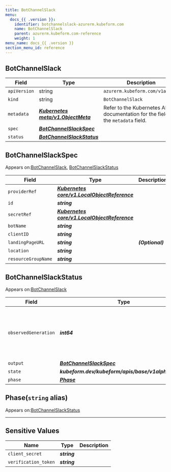 ```yaml
---
title: BotChannelSlack
menu:
  docs_{{ .version }}:
    identifier: botchannelslack-azurerm.kubeform.com
    name: BotChannelSlack
    parent: azurerm.kubeform.com-reference
    weight: 1
menu_name: docs_{{ .version }}
section_menu_id: reference
---
```


## BotChannelSlack
| Field | Type | Description |
| ------ | ----- | ----------- |
| `apiVersion` | string | `azurerm.kubeform.com/v1alpha1` |
|    `kind` | string | `BotChannelSlack` |
| `metadata` | ***[Kubernetes meta/v1.ObjectMeta](https://v1-18.docs.kubernetes.io/docs/reference/generated/kubernetes-api/v1.18/#objectmeta-v1-meta)***|Refer to the Kubernetes API documentation for the fields of the `metadata` field.|
| `spec` | ***[BotChannelSlackSpec](#botchannelslackspec)***||
| `status` | ***[BotChannelSlackStatus](#botchannelslackstatus)***||
## BotChannelSlackSpec

Appears on:[BotChannelSlack](#botchannelslack), [BotChannelSlackStatus](#botchannelslackstatus)

| Field | Type | Description |
| ------ | ----- | ----------- |
| `providerRef` | ***[Kubernetes core/v1.LocalObjectReference](https://v1-18.docs.kubernetes.io/docs/reference/generated/kubernetes-api/v1.18/#localobjectreference-v1-core)***||
| `id` | ***string***||
| `secretRef` | ***[Kubernetes core/v1.LocalObjectReference](https://v1-18.docs.kubernetes.io/docs/reference/generated/kubernetes-api/v1.18/#localobjectreference-v1-core)***||
| `botName` | ***string***||
| `clientID` | ***string***||
| `landingPageURL` | ***string***| ***(Optional)*** |
| `location` | ***string***||
| `resourceGroupName` | ***string***||
## BotChannelSlackStatus

Appears on:[BotChannelSlack](#botchannelslack)

| Field | Type | Description |
| ------ | ----- | ----------- |
| `observedGeneration` | ***int64***| ***(Optional)*** Resource generation, which is updated on mutation by the API Server.|
| `output` | ***[BotChannelSlackSpec](#botchannelslackspec)***| ***(Optional)*** |
| `state` | ***kubeform.dev/kubeform/apis/base/v1alpha1.State***| ***(Optional)*** |
| `phase` | ***[Phase](#phase)***| ***(Optional)*** |
## Phase(`string` alias)

Appears on:[BotChannelSlackStatus](#botchannelslackstatus)

---
## Sensitive Values
| Name | Type | Description |
|------|------|-------------|
| `client_secret` | ***string*** ||
| `verification_token` | ***string*** ||
